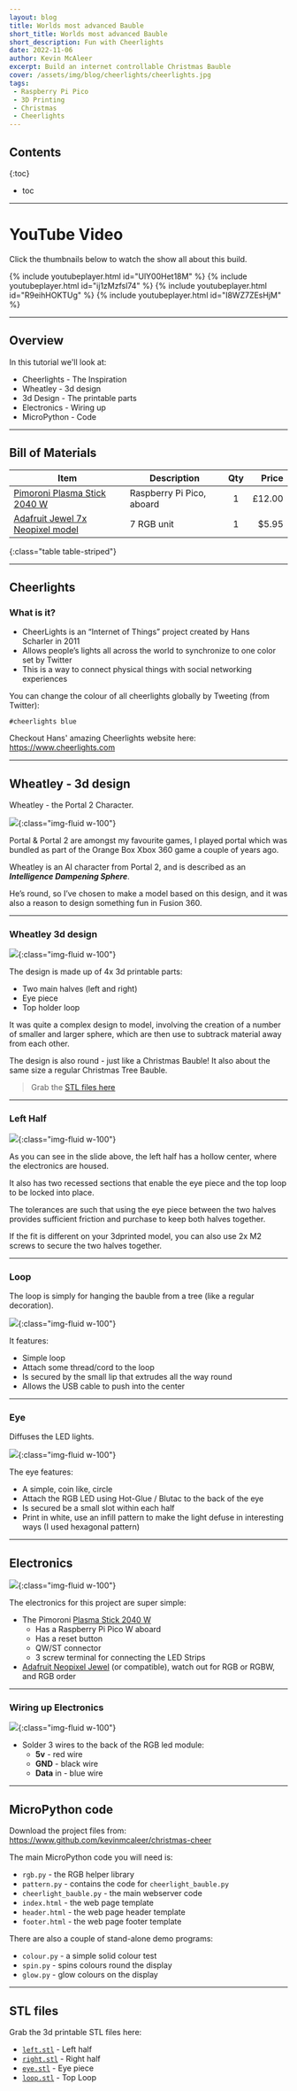 ```yaml
---
layout: blog
title: Worlds most advanced Bauble
short_title: Worlds most advanced Bauble
short_description: Fun with Cheerlights
date: 2022-11-06
author: Kevin McAleer
excerpt: Build an internet controllable Christmas Bauble
cover: /assets/img/blog/cheerlights/cheerlights.jpg
tags:
 - Raspberry Pi Pico
 - 3D Printing
 - Christmas
 - Cheerlights
---
```


## Contents

{:toc}
* toc

---

# YouTube Video
Click the thumbnails below to watch the show all about this build.

{% include youtubeplayer.html id="UlY00Het18M" %}
{% include youtubeplayer.html id="ij1zMzfsl74" %}
{% include youtubeplayer.html id="R9eihHOKTUg" %}
{% include youtubeplayer.html id="I8WZ7ZEsHjM" %}

---

## Overview

In this tutorial we'll look at:

* Cheerlights - The Inspiration
* Wheatley - 3d design
* 3d Design - The printable parts
* Electronics - Wiring up
* MicroPython - Code

---

## Bill of Materials

Item                             | Description               | Qty |  Price
---------------------------------|---------------------------|:---:|------:
[Pimoroni Plasma Stick 2040 W ](https://shop.pimoroni.com/products/plasma-stick-2040-w)    | Raspberry Pi Pico, aboard |  1  | £12.00
[Adafruit Jewel 7x Neopixel model](https://www.adafruit.com/product/2226) | 7 RGB unit                |  1  |  $5.95
{:class="table table-striped"}


---

## Cheerlights

### What is it?

* CheerLights is an “Internet of Things” project created by Hans Scharler in 2011 
* Allows people’s lights all across the world to synchronize to one color set by Twitter
* This is a way to connect physical things with social networking experiences

You can change the colour of all cheerlights globally by Tweeting (from Twitter):

`#cheerlights blue`

Checkout Hans' amazing Cheerlights website here: <https://www.cheerlights.com>

---

## Wheatley - 3d design
Wheatley - the Portal 2 Character.

![](/assets/img/blog/cheerlights/slide.004.jpeg){:class="img-fluid w-100"}

Portal & Portal 2 are amongst my favourite games, I played portal which was bundled as part of the Orange Box Xbox 360 game a couple of years ago.

Wheatley is an AI character from Portal 2, and is described as an ***Intelligence Dampening Sphere***.

He’s round, so I’ve chosen to make a model based on this design, and it was also a reason to design something fun in Fusion 360.

---

### Wheatley 3d design

![](/assets/img/blog/cheerlights/slide.005.jpeg){:class="img-fluid w-100"}

The design is made up of 4x 3d printable parts:

* Two main halves (left and right)
* Eye piece
* Top holder loop

It was quite a complex design to model, involving the creation of a number of smaller and larger sphere, which are then use to subtrack material away from each other.

The design is also round - just like a Christmas Bauble!
It also about the same size a regular Christmas Tree Bauble.

> Grab the [STL files here](#stl-files)

---

### Left Half

![](/assets/img/blog/cheerlights/slide.006.jpeg){:class="img-fluid w-100"}

As you can see in the slide above, the left half has a hollow center, where the electronics are housed.

It also has two recessed sections that enable the eye piece and the top loop to be locked into place.

The tolerances are such that using the eye piece between the two halves provides sufficient friction and purchase to keep both halves together.

If the fit is different on your 3dprinted model, you can also use 2x M2 screws to secure the two halves together.

---

### Loop

The loop is simply for hanging the bauble from a tree (like a regular decoration).

![](/assets/img/blog/cheerlights/slide.007.jpeg){:class="img-fluid w-100"}

It features:

* Simple loop
* Attach some thread/cord to the loop
* Is secured by the small lip that extrudes all the way round
* Allows the USB cable to push into the center

---

### Eye
Diffuses the LED lights.

![](/assets/img/blog/cheerlights/slide.008.jpeg){:class="img-fluid w-100"}

The eye features:

* A simple, coin like, circle
* Attach the RGB LED using Hot-Glue / Blutac to the back of the eye
* Is secured be a small slot within each half
* Print in white, use an infill pattern to make the light defuse in interesting ways (I used hexagonal pattern)

---

## Electronics
![](/assets/img/blog/cheerlights/slide.011.jpeg){:class="img-fluid w-100"}

The electronics for this project are super simple:

* The Pimoroni [Plasma Stick 2040 W](https://shop.pimoroni.com/products/plasma-stick-2040-w)
  * Has a Raspberry Pi Pico W aboard
  * Has a reset button
  * QW/ST connector
  * 3 screw terminal for connecting the LED Strips
* [Adafruit Neopixel Jewel](https://www.adafruit.com/product/2226) (or compatible), watch out for RGB or RGBW, and RGB order
  

---

### Wiring up Electronics

![](/assets/img/blog/cheerlights/slide.012.jpeg){:class="img-fluid w-100"}

* Solder 3 wires to the back of the RGB led module:
    * **5v** - red wire
    * **GND** - black wire
    * **Data** in - blue wire

---

## MicroPython code

Download the project files from: <https://www.github.com/kevinmcaleer/christmas-cheer>

The main MicroPython code you will need is:

* `rgb.py` - the RGB helper library
* `pattern.py` - contains the code for `cheerlight_bauble.py`
* `cheerlight_bauble.py` - the main webserver code
* `index.html` - the web page template
* `header.html` - the web page header template
* `footer.html` - the web page footer template

There are also a couple of stand-alone demo programs:
* `colour.py` - a simple solid colour test
* `spin.py` - spins colours round the display
* `glow.py` - glow colours on the display

---

## STL files
Grab the 3d printable STL files here:

* [`left.stl`](/assets/stl/cheerlights/left.stl) - Left half
* [`right.stl`](/assets/stl/cheerlights/right.stl) - Right half
* [`eye.stl`](/assets/stl/cheerlights/eye.stl) - Eye piece
* [`loop.stl`](/assets/stl/cheerlights/loop.stl) - Top Loop